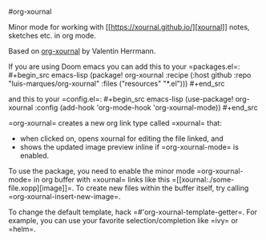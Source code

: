 #org-xournal

Minor mode for working with [[https://xournal.github.io/][xournal]] notes, sketches etc. in org mode.

Based on [org-xournal](https://gitlab.com/vherrmann/org-xournal/-/tree/master) by Valentin Herrmann.

If you are using Doom emacs you can add this to your =packages.el=:
#+begin_src emacs-lisp
(package! org-xournal
  :recipe (:host github
           :repo "luis-marques/org-xournal"
           :files ("resources" "*.el")))
#+end_src

and this to your =config.el=:
#+begin_src emacs-lisp
(use-package! org-xournal
  :config
  (add-hook 'org-mode-hook 'org-xournal-mode))
#+end_src

=org-xournal= creates a new org link type called =xournal= that:
- when clicked on, opens xournal for editing the file linked, and
- shows the updated image preview inline if =org-xournal-mode= is enabled.

To use the package, you need to enable the minor mode =org-xournal-mode= in org buffer with =xournal= links like this =[[xournal:./some-file.xopp][image]]=. To create new files within the buffer itself, try calling =org-xournal-insert-new-image=.

To change the default template, hack =#'org-xournal-template-getter=. For example, you can use your favorite selection/completion like =ivy= or =helm=.
